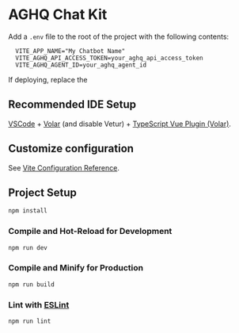 # AGHQ Chat Kit

Add a `.env` file to the root of the project with the following contents:

```
  VITE_APP_NAME="My Chatbot Name"
  VITE_AGHQ_API_ACCESS_TOKEN=your_aghq_api_access_token
  VITE_AGHQ_AGENT_ID=your_aghq_agent_id
```

If deploying, replace the

## Recommended IDE Setup

[VSCode](https://code.visualstudio.com/) + [Volar](https://marketplace.visualstudio.com/items?itemName=Vue.volar) (and disable Vetur) + [TypeScript Vue Plugin (Volar)](https://marketplace.visualstudio.com/items?itemName=Vue.vscode-typescript-vue-plugin).

## Customize configuration

See [Vite Configuration Reference](https://vitejs.dev/config/).

## Project Setup

```sh
npm install
```

### Compile and Hot-Reload for Development

```sh
npm run dev
```

### Compile and Minify for Production

```sh
npm run build
```

### Lint with [ESLint](https://eslint.org/)

```sh
npm run lint
```
